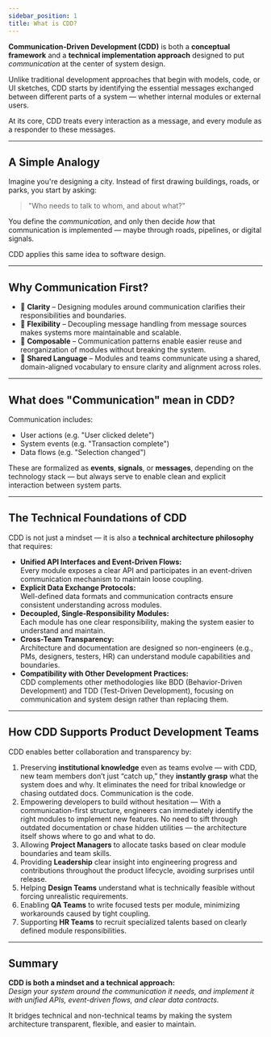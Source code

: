 ```yaml
---
sidebar_position: 1
title: What is CDD?
---
```


**Communication-Driven Development (CDD)** is both a **conceptual framework** and a **technical implementation approach** designed to put _communication_ at the center of system design.

Unlike traditional development approaches that begin with models, code, or UI sketches, CDD starts by identifying the essential messages exchanged between different parts of a system — whether internal modules or external users.

At its core, CDD treats every interaction as a message, and every module as a responder to these messages.

---

## A Simple Analogy

Imagine you're designing a city. Instead of first drawing buildings, roads, or parks, you start by asking:

> "Who needs to talk to whom, and about what?"

You define the _communication_, and only then decide _how_ that communication is implemented — maybe through roads, pipelines, or digital signals.

CDD applies this same idea to software design.

---

## Why Communication First?

- 🧠 **Clarity** – Designing modules around communication clarifies their responsibilities and boundaries.
- 🔄 **Flexibility** – Decoupling message handling from message sources makes systems more maintainable and scalable.
- 🧩 **Composable** – Communication patterns enable easier reuse and reorganization of modules without breaking the system.
- 📘 **Shared Language** – Modules and teams communicate using a shared, domain-aligned vocabulary to ensure clarity and alignment across roles.

---

## What does "Communication" mean in CDD?

Communication includes:

- User actions (e.g. "User clicked delete")
- System events (e.g. "Transaction complete")
- Data flows (e.g. "Selection changed")

These are formalized as **events**, **signals**, or **messages**, depending on the technology stack — but always serve to enable clean and explicit interaction between system parts.

---

## The Technical Foundations of CDD

CDD is not just a mindset — it is also a **technical architecture philosophy** that requires:

- **Unified API Interfaces and Event-Driven Flows:**  
   Every module exposes a clear API and participates in an event-driven communication mechanism to maintain loose coupling.
- **Explicit Data Exchange Protocols:**  
  Well-defined data formats and communication contracts ensure consistent understanding across modules.
- **Decoupled, Single-Responsibility Modules:**  
  Each module has one clear responsibility, making the system easier to understand and maintain.
- **Cross-Team Transparency:**  
  Architecture and documentation are designed so non-engineers (e.g., PMs, designers, testers, HR) can understand module capabilities and boundaries.
- **Compatibility with Other Development Practices:**  
  CDD complements other methodologies like BDD (Behavior-Driven Development) and TDD (Test-Driven Development), focusing on communication and system design rather than replacing them.

---

## How CDD Supports Product Development Teams

CDD enables better collaboration and transparency by:

1. Preserving **institutional knowledge** even as teams evolve — with CDD, new team members don’t just “catch up,” they **instantly grasp** what the system does and why. It eliminates the need for tribal knowledge or chasing outdated docs. Communication is the code.
2. Empowering developers to build without hesitation — With a communication-first structure, engineers can immediately identify the right modules to implement new features. No need to sift through outdated documentation or chase hidden utilities — the architecture itself shows where to go and what to do.
3. Allowing **Project Managers** to allocate tasks based on clear module boundaries and team skills.
4. Providing **Leadership** clear insight into engineering progress and contributions throughout the product lifecycle, avoiding surprises until release.
5. Helping **Design Teams** understand what is technically feasible without forcing unrealistic requirements.
6. Enabling **QA Teams** to write focused tests per module, minimizing workarounds caused by tight coupling.
7. Supporting **HR Teams** to recruit specialized talents based on clearly defined module responsibilities.

---

## Summary

**CDD is both a mindset and a technical approach:**  
_Design your system around the communication it needs, and implement it with unified APIs, event-driven flows, and clear data contracts._

It bridges technical and non-technical teams by making the system architecture transparent, flexible, and easier to maintain.
